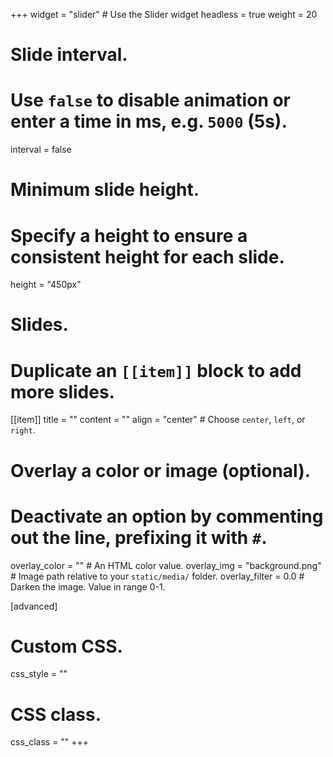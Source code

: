 +++
widget = "slider"  # Use the Slider widget
headless = true 
weight = 20

# Slide interval.
# Use `false` to disable animation or enter a time in ms, e.g. `5000` (5s).
interval = false

# Minimum slide height.
# Specify a height to ensure a consistent height for each slide.
height = "450px"

# Slides.
# Duplicate an `[[item]]` block to add more slides.
[[item]]
  title = ""
  content = ""
  align = "center"  # Choose `center`, `left`, or `right`.

  # Overlay a color or image (optional).
  #   Deactivate an option by commenting out the line, prefixing it with `#`.
  overlay_color = ""  # An HTML color value.
  overlay_img = "background.png"  # Image path relative to your `static/media/` folder.
  overlay_filter = 0.0  # Darken the image. Value in range 0-1.


[advanced]
 # Custom CSS. 
 css_style = ""
 
 # CSS class.
 css_class = ""
+++